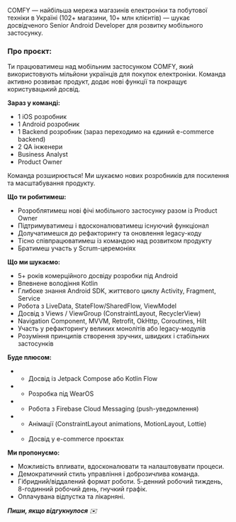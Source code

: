 COMFY — найбільша мережа магазинів електроніки та побутової техніки в Україні
(102+ магазини, 10+ млн клієнтів) — шукає досвідченого Senior Android
Developer для розвитку мобільного застосунку.

### **Про проєкт:**

Ти працюватимеш над мобільним застосунком COMFY, який використовують мільйони
українців для покупок електроніки. Команда активно розвиває продукт, додає
нові функції та покращує користувацький досвід.

**Зараз у команді:**

  * 1 iOS розробник
  * 1 Android розробник
  * 1 Backend розробник (зараз переходимо на єдиний e-commerce backend)
  * 2 QA інженери
  * Business Analyst
  * Product Owner

Команда розширюється! Ми шукаємо нових розробників для посилення та
масштабування продукту.

**Що ти робитимеш:**

  * Розроблятимеш нові фічі мобільного застосунку разом із Product Owner
  * Підтримуватимеш і вдосконалюватимеш існуючий функціонал
  * Долучатимешся до рефакторингу та оновлення legacy-коду
  * Тісно співпрацюватимеш із командою над розвитком продукту
  * Братимеш участь у Scrum-церемоніях

**Що ми шукаємо:**

  * 5+ років комерційного досвіду розробки під Android
  * Впевнене володіння Kotlin
  * Глибоке знання Android SDK, життєвого циклу Activity, Fragment, Service
  * Робота з LiveData, StateFlow/SharedFlow, ViewModel
  * Досвід з Views / ViewGroup (ConstraintLayout, RecyclerView)
  * Navigation Component, MVVM, Retrofit, OkHttp, Coroutines, Hilt
  * Участь у рефакторингу великих монолітів або legacy-модулів
  * Розуміння принципів створення зручних, швидких і стабільних застосунків

**Буде плюсом:**

  * * Досвід із Jetpack Compose або Kotlin Flow
  * * Розробка під WearOS
  * * Робота з Firebase Cloud Messaging (push-уведомлення)
  * * Анімації (ConstraintLayout animations, MotionLayout, Lottie)
  * * Досвід у e-commerce проєктах

**Ми пропонуємо:**

  * Можливість впливати, вдосконалювати та налаштовувати процеси.
  * Демократичний стиль управління і доброзичлива команда.
  * Гібридний/віддалений формат роботи. 5-денний робочий тиждень, 8-годинний робочий день, гнучкий графік.
  * Оплачувана відпустка та лікарняні.

**_Пиши, якщо відгукнулося_** _✉️_